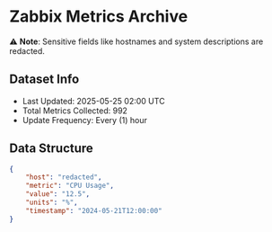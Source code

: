 # Zabbix Metrics Archive

⚠️ **Note**: Sensitive fields like hostnames and system descriptions are redacted.

## Dataset Info
- Last Updated: 2025-05-25 02:00 UTC
- Total Metrics Collected: 992
- Update Frequency: Every (1) hour

## Data Structure
```json
{
    "host": "redacted",
    "metric": "CPU Usage",
    "value": "12.5",
    "units": "%",
    "timestamp": "2024-05-21T12:00:00"
}
```
